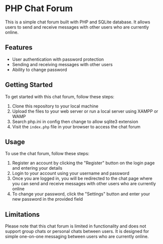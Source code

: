 # PHP Chat Forum

This is a simple chat forum built with PHP and SQLite database. It allows users to send and receive messages with other users who are currently online.

## Features

- User authentication with password protection
- Sending and receiving messages with other users
- Ability to change password

## Getting Started

To get started with this chat forum, follow these steps:

1. Clone this repository to your local machine 
2. Upload the files to your web server or run a local server using XAMPP or WAMP
3. Search php.ini in config then change to allow sqlite3 extension
4. Visit the `index.php` file in your browser to access the chat forum

## Usage

To use the chat forum, follow these steps:

1. Register an account by clicking the "Register" button on the login page and entering your details
2. Login to your account using your username and password
3. Once you are logged in, you will be redirected to the chat page where you can send and receive messages with other users who are currently online
4. To change your password, click the "Settings" button and enter your new password in the provided field

## Limitations

Please note that this chat forum is limited in functionality and does not support group chats or personal chats between users. It is designed for simple one-on-one messaging between users who are currently online. 
